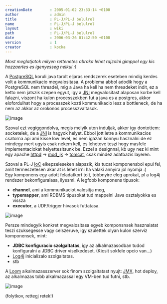 ```yaml
---
creationDate        : 2005-01-02 23:33:14 +0100 
author              : admin 
title               : PL-J/PL-J belulrol 
name                : PL-J/PL-J belulrol 
layout              : wiki 
path                : PL-J/PL-J belulrol 
date                : 2006-03-26 01:42:50 +0100 
version             : 1 
creator             : kocka 
---
```

_Most meglatjatok milyen rettenetes abraka lehet rajzolni gimppel egy kis hozzaertes es igenyesseg nelkul :)_

A [PostgreSQL](../PostgreSQL.html) koruli java tarolt eljaras rendszerek eseteben mindig kerdes volt a kommunikacio megvalositasa. A problema abbol adodik hogy a PostgreSQL nem threadel, mig a Java ha kell ha nem threadeket indit, ez a ketto nem jatszik szepen egyut, igy a [JNI](../JNI.html) megvalositast alaposan korbe kell falazni, viszont ha kulon processzekben fut a java es a postgres, akkor elofordulhat hogy a processzek kozti kommunikacio lesz a bottleneck, de ha nem az akkor az orokonos processzvaltasok.

![image](http://hackers.forgeahead.hu/space/PL-J/PL-J+belulrol/plj-db-interaction.gif)

Szoval ezt vegiggondolva, megis melyik uton induljak, akkor igy dontottem: socketelek, de a [JNI](../JNI.html) is hagyok helyet. Ebbol jott letre a kommunikacios csatorna api ami kisse low level, es nem igazan konnyu hasznalni de ez mindegy mert ugyis csak nekem kell, es lehetove teszi hogy masfele implementaciokat helyettesitsunk be. Ezzel a designnal, kb ugy nez ki mint egy apache [httpd](../httpd.html) -> [mod_jk](../mod_jk.html) -> [tomcat](../tomcat.html), csak mindez adatbazis layeren.


Szoval a PL-J [IoC](../ioc.html) elkepzeleseken alapszik, kis tucat komponensbol epul fel, amit termeszetesen akar at is lehet irni ha valaki annyira jol nyomja :)<br/>
Egy komponens egy adott feladatkort tolt, tobbnyire eleg aprokat, pl a log4j rendszer bekonfiguralasa, ilyesmi. A legfobb komponens tipusok:

*   __channel__, ami a kommunikaciot valositja meg, 
*   __typemapper__, ami RDBMS tipusokat tud mappelni Java osztalyokka es vissza
*   __executor__, a UDF/trigger hivasok futtatasa.

![image](http://hackers.forgeahead.hu/space/PL-J/PL-J+belulrol/plj-components-overview.gif)

Persze mindegyik konkret megvalositasa egyeb komponsnsek hasznalatat teszi szuksegesse vagy celszeruve, igy szulettek olyan kulon szerviz komponensek, mint:

*   __JDBC konfiguracio szolgaltatas__, igy az alkalmazasodban tudod konfiguralni a JDBC driver viselkedeset. (Kicsit sokfele opcio van...)
*   [Log4j](../log4j.html) inicializalo szolgaltatas.
*   stb

A [Loom](../loom.html) alkalmazasszerver sok finom szolgaltatast nyujt: [JMX](../JMX.html), hot deploy, az alkalmazas tobb alkalmazassal egy VM-ben tud futni, stb.

![image](http://hackers.forgeahead.hu/space/PL-J/PL-J+belulrol/plj-in-loom.gif)


(folytkov, rettegj retek!)
